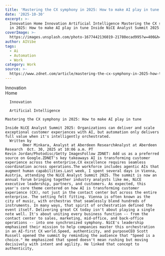 ```yaml
---
title: 'Mastering the CX symphony in 2025: How to make AI play in tune'
date: '2025-10-30'
excerpt: >-
  Innovation Home Innovation Artificial Intelligence Mastering the CX symphony
  in 2025: How to make AI play in tune Inside NiCE Analyst Summit 2025: Org...
coverImage: >-
  https://images.unsplash.com/photo-1677442136019-21780ecad995?w=400&h=200&fit=crop&auto=format
author: AIVibe
tags:
  - Ai
  - Automation
  - Work
category: Work
source: >-
  https://www.zdnet.com/article/mastering-the-cx-symphony-in-2025-how-to-make-ai-play-in-tune/
---
```

Innovation      
      Home
    
      Innovation
    
      Artificial Intelligence
       
    Mastering the CX symphony in 2025: How to make AI play in tune
     
    Inside NiCE Analyst Summit 2025: Organizations can deliver and scale exceptional customer experiences with AI, but automation only delivers full value when it's intelligently orchestrated.
      Written by 
            Omer Minkara, Analyst at Aberdeen ResearchAnalyst at Aberdeen Research  Oct. 30, 2025 at 10:06 a.m. PT                           Kevin Jordan/Photodisc/Getty ImagesFollow ZDNET: Add us as a preferred source on Google.ZDNET's key takeaways AI is transforming customer experience across the enterprise.CX excellence requires seamless coordination across operations.The workforce includes agentic AIs that augment human capabilities.Last week, I spent several days in Vienna, Austria, attending the NiCE Analyst Summit 2025. The summit is now an annual forum bringing together industry analysts like me, NiCE executive leadership, partners, and customers. As expected, this year's core theme centered on how AI is transforming customer experience (CX), not just in the contact center but across the entire enterprise. The setting felt fitting. Vienna is often known as the city of music, with orchestras that seamlessly blend hundreds of instruments. In many ways, that spirit of orchestration defined the event itself. Delivering great CX today isn't about playing a single note well. It's about uniting every business function -- from the contact center to sales, marketing, mid-office, and back-office operations -- into one synchronized symphony. NiCE's leadership emphasized their mission to help companies master this orchestration in an AI-first CX world.Speed, authenticity, and purposeCEO Scott Russell opened the summit by reminding the audience that "Speed is a choice." He emphasized that speed doesn't mean rushing but moving decisively with intent and agility. He linked that concept to authenticity,
